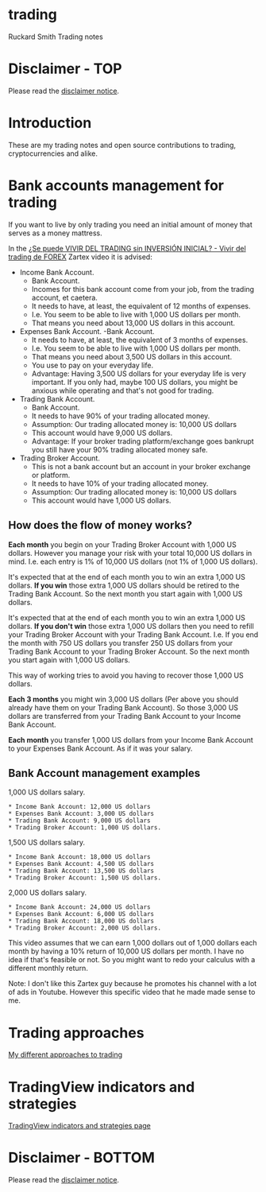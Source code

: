 # trading
Ruckard Smith Trading notes

# Disclaimer - TOP

Please read the [disclaimer notice](disclaimer.md).

# Introduction

These are my trading notes and open source contributions to trading, cryptocurrencies and alike.

# Bank accounts management for trading

If you want to live by only trading you need an initial amount of money that serves as a money mattress.

In the [¿Se puede VIVIR DEL TRADING sin INVERSIÓN INICIAL? - Vivir del trading de FOREX](https://www.youtube.com/watch?v=GE-PNHphZ4U) Zartex video it is advised:



  * Income Bank Account.
    - Bank Account.
    - Incomes for this bank account come from your job, from the trading account, et caetera.
    - It needs to have, at least, the equivalent of 12 months of expenses.
    - I.e. You seem to be able to live with 1,000 US dollars per month.
    - That means you need about 13,000 US dollars in this account.
  * Expenses Bank Account.
    -Bank Account.
    - It needs to have, at least, the equivalent of 3 months of expenses.
    - I.e. You seem to be able to live with 1,000 US dollars per month.
    - That means you need about 3,500 US dollars in this account.
    - You use to pay on your everyday life.
    - Advantage: Having 3,500 US dollars for your everyday life is very important. If you only had, maybe 100 US dollars, you might be anxious while operating and that's not good for trading.
  * Trading Bank Account.
    - Bank Account.
    - It needs to have 90% of your trading allocated money.
    - Assumption: Our trading allocated money is: 10,000 US dollars
    - This account would have 9,000 US dollars.
    - Advantage: If your broker trading platform/exchange goes bankrupt you still have your 90% trading allocated money safe.
  * Trading Broker Account.
    - This is not a bank account but an account in your broker exchange or platform.
    - It needs to have 10% of your trading allocated money.
    - Assumption: Our trading allocated money is: 10,000 US dollars
    - This account would have 1,000 US dollars.

## How does the flow of money works?

**Each month** you begin on your Trading Broker Account with 1,000 US dollars. However you manage your risk with your total 10,000 US dollars in mind. I.e. each entry is 1% of 10,000 US dollars (not 1% of 1,000 US dollars).

It's expected that at the end of each month you to win an extra 1,000 US dollars.
**If you win** those extra 1,000 US dollars should be retired to the Trading Bank Account.
So the next month you start again with 1,000 US dollars.

It's expected that at the end of each month you to win an extra 1,000 US dollars.
**If you don't win** those extra 1,000 US dollars then you need to refill your Trading Broker Account with your Trading Bank Account.
I.e. If you end the month with 750 US dollars you transfer 250 US dollars from your Trading Bank Account to your Trading Broker Account.
So the next month you start again with 1,000 US dollars.

This way of working tries to avoid you having to recover those 1,000 US dollars.

**Each 3 months** you might win 3,000 US dollars (Per above you should already have them on your Trading Bank Account). So those 3,000 US dollars are transferred from your Trading Bank Account to your Income Bank Account.

**Each month** you transfer 1,000 US dollars from your Income Bank Account to your Expenses Bank Account. As if it was your salary.

## Bank Account management examples
1,000 US dollars salary.

    * Income Bank Account: 12,000 US dollars
    * Expenses Bank Account: 3,000 US dollars
    * Trading Bank Account: 9,000 US dollars
    * Trading Broker Account: 1,000 US dollars.
1,500 US dollars salary.

    * Income Bank Account: 18,000 US dollars
    * Expenses Bank Account: 4,500 US dollars
    * Trading Bank Account: 13,500 US dollars
    * Trading Broker Account: 1,500 US dollars.
2,000 US dollars salary.

    * Income Bank Account: 24,000 US dollars
    * Expenses Bank Account: 6,000 US dollars
    * Trading Bank Account: 18,000 US dollars
    * Trading Broker Account: 2,000 US dollars.

This video assumes that we can earn 1,000 dollars out of 1,000 dollars each month by having a 10% return of 10,000 US dollars per month. I have no idea if that's feasible or not. So you might want to redo your calculus with a different monthly return.

Note: I don't like this Zartex guy because he promotes his channel with a lot of ads in Youtube. However this specific video that he made made sense to me.

# Trading approaches

[My different approaches to trading](trading_approach.md)

# TradingView indicators and strategies

[TradingView indicators and strategies page](tradingview-indicators.md)

# Disclaimer - BOTTOM

Please read the [disclaimer notice](disclaimer.md).